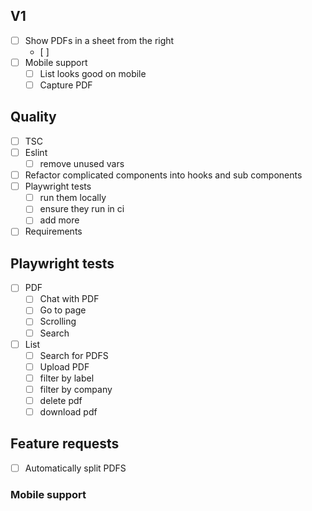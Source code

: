 ## V1

- [ ] Show PDFs in a sheet from the right
  - [ ]
- [ ] Mobile support
  - [ ] List looks good on mobile
  - [ ] Capture PDF

## Quality

- [ ] TSC
- [ ] Eslint
  - [ ] remove unused vars
- [ ] Refactor complicated components into hooks and sub components
- [ ] Playwright tests
  - [ ] run them locally
  - [ ] ensure they run in ci
  - [ ] add more
- [ ] Requirements

## Playwright tests

- [ ] PDF
  - [ ] Chat with PDF
  - [ ] Go to page
  - [ ] Scrolling
  - [ ] Search
- [ ] List
  - [ ] Search for PDFS
  - [ ] Upload PDF
  - [ ] filter by label
  - [ ] filter by company
  - [ ] delete pdf
  - [ ] download pdf

## Feature requests

- [ ] Automatically split PDFS

### Mobile support

